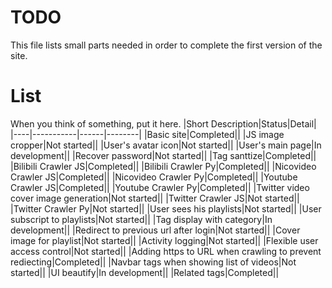 # TODO
This file lists small parts needed in order to complete the first version of the site.
# List
When you think of something, put it here.
|Short Description|Status|Detail|
|----|-----------|------|--------|
|Basic site|Completed||
|JS image cropper|Not started||
|User's avatar icon|Not started||
|User's main page|In development||
|Recover password|Not started||
|Tag santtize|Completed||
|Bilibili Crawler JS|Completed||
|Bilibili Crawler Py|Completed||
|Nicovideo Crawler JS|Completed||
|Nicovideo Crawler Py|Completed||
|Youtube Crawler JS|Completed||
|Youtube Crawler Py|Completed||
|Twitter video cover image generation|Not started||
|Twitter Crawler JS|Not started||
|Twitter Crawler Py|Not started||
|User sees his playlists|Not started||
|User subscript to playlists|Not started||
|Tag display with category|In development||
|Redirect to previous url after login|Not started||
|Cover image for playlist|Not started||
|Activity logging|Not started||
|Flexible user access control|Not started||
|Adding https to URL when crawling to prevent rediecting|Completed||
|Navbar tags when showing list of videos|Not started||
|UI beautify|In development||
|Related tags|Completed||